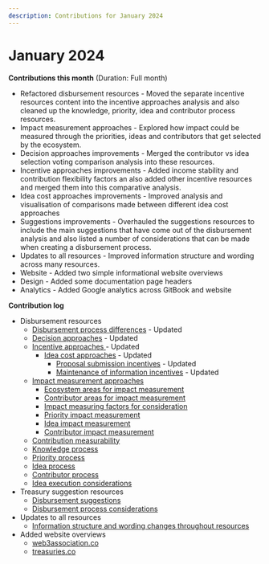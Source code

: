 ```yaml
---
description: Contributions for January 2024
---
```


# January 2024

**Contributions this month** (Duration: Full month)

* Refactored disbursement resources - Moved the separate incentive resources content into the incentive approaches analysis and also cleaned up the knowledge, priority, idea and contributor process resources.
* Impact measurement approaches - Explored how impact could be measured through the priorities, ideas and contributors that get selected by the ecosystem.
* Decision approaches improvements - Merged the contributor vs idea selection voting comparison analysis into these resources.
* Incentive approaches improvements - Added income stability and contribution flexibility factors an also added other incentive resources and merged them into this comparative analysis.
* Idea cost approaches improvements - Improved analysis and visualisation of comparisons made between different idea cost approaches
* Suggestions improvements - Overhauled the suggestions resources to include the main suggestions that have come out of the disbursement analysis and also listed a number of considerations that can be made when creating a disbursement process.
* Updates to all resources - Improved information structure and wording across many resources.&#x20;
* Website - Added two simple informational website overviews
* Design - Added some documentation page headers
* Analytics - Added Google analytics across GitBook and website



**Contribution log**

* Disbursement resources
  * [Disbursement process differences](https://app.gitbook.com/s/8L61e8ulVlk90t5mlQk1/process/disbursement-process-differences) - Updated
  * [Decision approaches](https://app.gitbook.com/s/8L61e8ulVlk90t5mlQk1/approaches/decision-approaches) - Updated
  * [Incentive approaches ](https://app.gitbook.com/s/8L61e8ulVlk90t5mlQk1/approaches/incentive-approaches)- Updated
    * [Idea cost approaches](https://app.gitbook.com/s/8L61e8ulVlk90t5mlQk1/approaches/incentive-approaches/idea-cost-approaches) - Updated
      * [Proposal submission incentives](https://app.gitbook.com/s/8L61e8ulVlk90t5mlQk1/approaches/incentive-approaches/proposal-submission-incentives) - Updated
      * [Maintenance of information incentives](https://app.gitbook.com/s/8L61e8ulVlk90t5mlQk1/approaches/incentive-approaches/maintenance-of-information-incentives) - Updated
  * [Impact measurement approaches](https://app.gitbook.com/s/8L61e8ulVlk90t5mlQk1/approaches/impact-measurement-approaches)
    * [Ecosystem areas for impact measurement](https://app.gitbook.com/s/8L61e8ulVlk90t5mlQk1/approaches/impact-measurement-approaches/ecosystem-areas-for-impact-measurement)
    * [Contributor areas for impact measurement](https://app.gitbook.com/s/8L61e8ulVlk90t5mlQk1/approaches/impact-measurement-approaches/contributors-areas-for-impact-measurement)
    * [Impact measuring factors for consideration](https://app.gitbook.com/s/8L61e8ulVlk90t5mlQk1/approaches/impact-measurement-approaches/impact-measuring-factors-for-consideration)
    * [Priority impact measurement](https://app.gitbook.com/s/8L61e8ulVlk90t5mlQk1/approaches/impact-measurement-approaches/priority-impact-measurement)
    * [Idea impact measurement](https://app.gitbook.com/s/8L61e8ulVlk90t5mlQk1/approaches/impact-measurement-approaches/idea-impact-measurement)
    * [Contributor impact measurement](https://app.gitbook.com/s/8L61e8ulVlk90t5mlQk1/approaches/impact-measurement-approaches/contributor-impact-measurement)
  * [Contribution measurability](https://app.gitbook.com/s/8L61e8ulVlk90t5mlQk1/contribution-efforts/contribution-measurability)
  * [Knowledge process](https://app.gitbook.com/s/8L61e8ulVlk90t5mlQk1/knowledge/knowledge-process)
  * [Priority process](https://app.gitbook.com/s/8L61e8ulVlk90t5mlQk1/priorities/priority-process)
  * [Idea process](https://app.gitbook.com/s/8L61e8ulVlk90t5mlQk1/ideas/idea-process)
  * [Contributor process](https://app.gitbook.com/s/8L61e8ulVlk90t5mlQk1/contributors/contributor-process)
  * [Idea execution considerations](https://app.gitbook.com/s/8L61e8ulVlk90t5mlQk1/ideas/idea-execution-considerations)
* Treasury suggestion resources
  * [Disbursement suggestions](https://app.gitbook.com/s/Ukt8Fg94mYDaa1gNVCJq/disbursement/disbursement-suggestions)
  * [Disbursement process considerations](https://app.gitbook.com/s/Ukt8Fg94mYDaa1gNVCJq/disbursement/disbursement-process-considerations)
* Updates to all resources
  * [Information structure and wording changes throughout resources](https://github.com/orgs/web3association/repositories)
* Added website overviews
  * [web3association.co](https://web3association.co)
  * [treasuries.co](https://treasuries.co)

